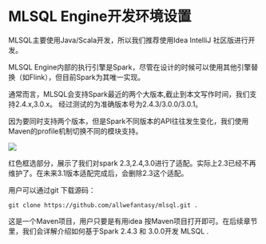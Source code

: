 # MLSQL Engine开发环境设置



MLSQL主要使用Java/Scala开发，所以我们推荐使用Idea IntelliJ 社区版进行开发。

MLSQL Engine内部的执行引擎是Spark，尽管在设计的时候可以使用其他引擎替换（如Flink），但目前Spark为其唯一实现。

通常而言，MLSQL会支持Spark最近的两个大版本,截止到本文写作时间，我们支持2.4.x,3.0.x。
经过测试的为准确版本号为2.4.3/3.0.0/3.0.1。

因为要同时支持两个版本，但是Spark不同版本的API往往发生变化，我们使用Maven的profile机制切换不同的模块支持。

![](http://docs.mlsql.tech/upload_images/06115eda-65f2-4a50-ac17-df7fb06740d6.png)

红色框选部分，展示了我们对spark 2.3,2.4,3.0进行了适配。实际上2.3已经不再维护了。在未来3.1版本适配完成后，会删除2.3这个适配。

用户可以通过git 下载源码：

```
git clone https://github.com/allwefantasy/mlsql.git .
```

这是一个Maven项目，用户只要是有用idea 按Maven项目打开即可。在后续章节里，我们会详解介绍如何基于Spark 2.4.3 和 3.0.0开发 MLSQL .

